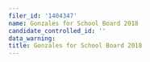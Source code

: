 ```yaml
---
filer_id: '1404347'
name: Gonzales for School Board 2018
candidate_controlled_id: ''
data_warning:
title: Gonzales for School Board 2018
---
```

